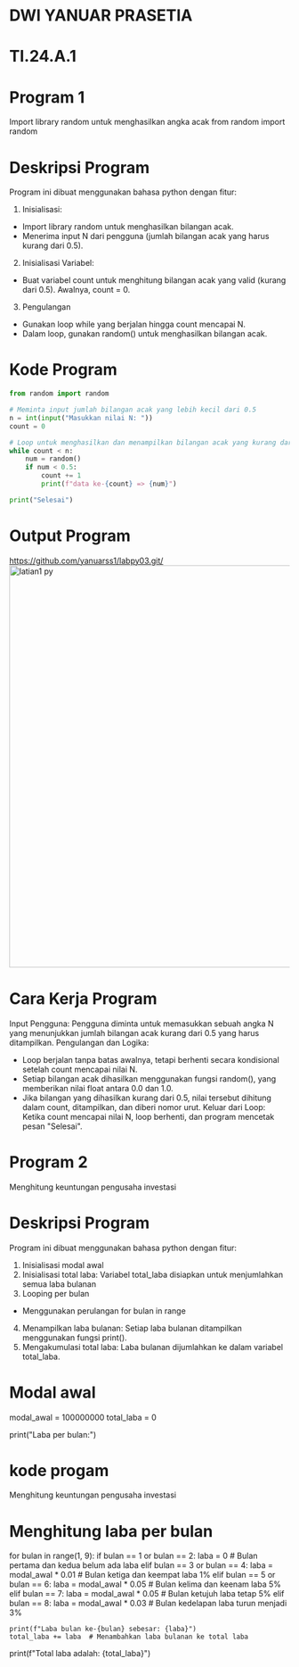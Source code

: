 # DWI YANUAR PRASETIA

# TI.24.A.1

# Program 1

Import library random untuk menghasilkan angka acak from random import random

# Deskripsi Program
Program ini dibuat menggunakan bahasa python dengan fitur:
1. Inisialisasi:
- Import library random untuk menghasilkan bilangan acak.
- Menerima input N dari pengguna (jumlah bilangan acak yang harus kurang dari 0.5).
2. Inisialisasi Variabel:
- Buat variabel count untuk menghitung bilangan acak yang valid (kurang dari 0.5). Awalnya, count = 0.
3. Pengulangan
- Gunakan loop while yang berjalan hingga count mencapai N.
- Dalam loop, gunakan random() untuk menghasilkan bilangan acak.
# Kode Program
```python
from random import random

# Meminta input jumlah bilangan acak yang lebih kecil dari 0.5
n = int(input("Masukkan nilai N: "))
count = 0

# Loop untuk menghasilkan dan menampilkan bilangan acak yang kurang dari 0.5
while count < n:
    num = random()
    if num < 0.5:
        count += 1
        print(f"data ke-{count} => {num}")

print("Selesai")

```
# Output Program
https://github.com/yanuarss1/labpy03.git/<img width="721" alt="latian1 py" src="https://github.com/user-attachments/assets/072b84a1-894b-4f57-910f-31af20cd143d">

# Cara Kerja Program
Input Pengguna: Pengguna diminta untuk memasukkan sebuah angka N yang menunjukkan jumlah bilangan acak kurang dari 0.5 yang harus ditampilkan.
Pengulangan dan Logika:
- Loop berjalan tanpa batas awalnya, tetapi berhenti secara kondisional setelah count mencapai nilai N.
- Setiap bilangan acak dihasilkan menggunakan fungsi random(), yang memberikan nilai float antara 0.0 dan 1.0.
- Jika bilangan yang dihasilkan kurang dari 0.5, nilai tersebut dihitung dalam count, ditampilkan, dan diberi nomor urut.
Keluar dari Loop: Ketika count mencapai nilai N, loop berhenti, dan program mencetak pesan "Selesai".

# Program 2
Menghitung keuntungan pengusaha investasi
# Deskripsi Program
Program ini dibuat menggunakan bahasa python dengan fitur:
1. Inisialisasi modal awal
2. Inisialisasi total laba: Variabel total_laba disiapkan untuk menjumlahkan semua laba bulanan
3. Looping per bulan
- Menggunakan perulangan for bulan in range
4. Menampilkan laba bulanan: Setiap laba bulanan ditampilkan menggunakan fungsi print().
5. Mengakumulasi total laba: Laba bulanan dijumlahkan ke dalam variabel total_laba.

  # Modal awal
modal_awal = 100000000
total_laba = 0

print("Laba per bulan:")
# kode progam
Menghitung keuntungan pengusaha investasi
# Menghitung laba per bulan
for bulan in range(1, 9):
    if bulan == 1 or bulan == 2:
        laba = 0  # Bulan pertama dan kedua belum ada laba
    elif bulan == 3 or bulan == 4:
        laba = modal_awal * 0.01  # Bulan ketiga dan keempat laba 1%
    elif bulan == 5 or bulan == 6:
        laba = modal_awal * 0.05  # Bulan kelima dan keenam laba 5%
    elif bulan == 7:
        laba = modal_awal * 0.05  # Bulan ketujuh laba tetap 5%
    elif bulan == 8:
        laba = modal_awal * 0.03  # Bulan kedelapan laba turun menjadi 3%
    
    print(f"Laba bulan ke-{bulan} sebesar: {laba}")
    total_laba += laba  # Menambahkan laba bulanan ke total laba

print(f"Total laba adalah: {total_laba}")
